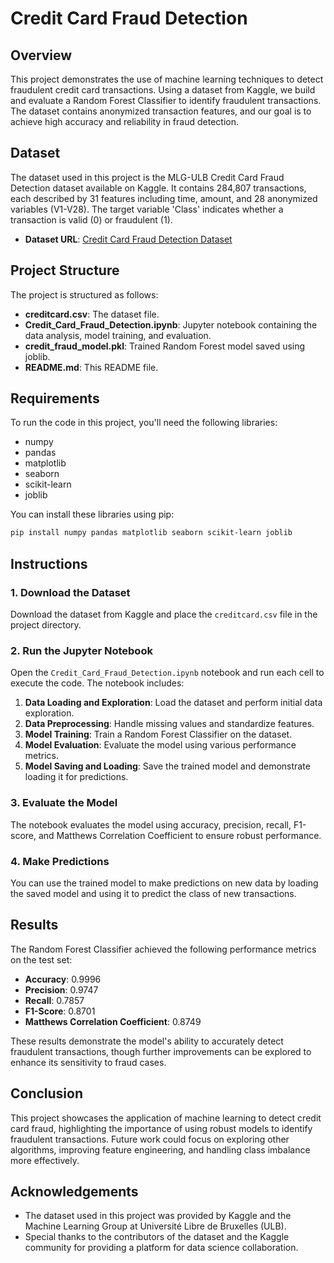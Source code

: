 # Credit Card Fraud Detection

## Overview
This project demonstrates the use of machine learning techniques to detect fraudulent credit card transactions. Using a dataset from Kaggle, we build and evaluate a Random Forest Classifier to identify fraudulent transactions. The dataset contains anonymized transaction features, and our goal is to achieve high accuracy and reliability in fraud detection.

## Dataset
The dataset used in this project is the MLG-ULB Credit Card Fraud Detection dataset available on Kaggle. It contains 284,807 transactions, each described by 31 features including time, amount, and 28 anonymized variables (V1-V28). The target variable 'Class' indicates whether a transaction is valid (0) or fraudulent (1).

- **Dataset URL**: [Credit Card Fraud Detection Dataset](https://www.kaggle.com/datasets/mlg-ulb/creditcardfraud)

## Project Structure
The project is structured as follows:

- **creditcard.csv**: The dataset file.
- **Credit_Card_Fraud_Detection.ipynb**: Jupyter notebook containing the data analysis, model training, and evaluation.
- **credit_fraud_model.pkl**: Trained Random Forest model saved using joblib.
- **README.md**: This README file.

## Requirements
To run the code in this project, you'll need the following libraries:

- numpy
- pandas
- matplotlib
- seaborn
- scikit-learn
- joblib

You can install these libraries using pip:

```bash
pip install numpy pandas matplotlib seaborn scikit-learn joblib
```

## Instructions

### 1. Download the Dataset
Download the dataset from Kaggle and place the `creditcard.csv` file in the project directory.

### 2. Run the Jupyter Notebook
Open the `Credit_Card_Fraud_Detection.ipynb` notebook and run each cell to execute the code. The notebook includes:

1. **Data Loading and Exploration**: Load the dataset and perform initial data exploration.
2. **Data Preprocessing**: Handle missing values and standardize features.
3. **Model Training**: Train a Random Forest Classifier on the dataset.
4. **Model Evaluation**: Evaluate the model using various performance metrics.
5. **Model Saving and Loading**: Save the trained model and demonstrate loading it for predictions.

### 3. Evaluate the Model
The notebook evaluates the model using accuracy, precision, recall, F1-score, and Matthews Correlation Coefficient to ensure robust performance.

### 4. Make Predictions
You can use the trained model to make predictions on new data by loading the saved model and using it to predict the class of new transactions.

## Results
The Random Forest Classifier achieved the following performance metrics on the test set:

- **Accuracy**: 0.9996
- **Precision**: 0.9747
- **Recall**: 0.7857
- **F1-Score**: 0.8701
- **Matthews Correlation Coefficient**: 0.8749

These results demonstrate the model's ability to accurately detect fraudulent transactions, though further improvements can be explored to enhance its sensitivity to fraud cases.

## Conclusion
This project showcases the application of machine learning to detect credit card fraud, highlighting the importance of using robust models to identify fraudulent transactions. Future work could focus on exploring other algorithms, improving feature engineering, and handling class imbalance more effectively.

## Acknowledgements
- The dataset used in this project was provided by Kaggle and the Machine Learning Group at Université Libre de Bruxelles (ULB).
- Special thanks to the contributors of the dataset and the Kaggle community for providing a platform for data science collaboration.
